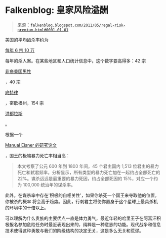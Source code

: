 <!--yml

category: 未分类

日期：2024-05-12 20:55:36

-->

# Falkenblog: 皇家风险溢酬

> 来源：[`falkenblog.blogspot.com/2011/05/regal-risk-premium.html#0001-01-01`](http://falkenblog.blogspot.com/2011/05/regal-risk-premium.html#0001-01-01)

美国的平均凶杀率约为

[每年 6 宗 10 万](http://www.infoplease.com/ipa/A0873729.html)

每年的杀人案。在某些地区和人口统计信息中，这个数字要高得多：42 宗

[非裔美国男性](http://www.prisonpolicy.org/graphs/murderrates.html)

，40 宗

[底特律](http://en.wikipedia.org/wiki/Crime_in_Detroit,_Michigan)

，密歇根州，154 宗

[洪都拉斯](http://www.mapsofworld.com/world-top-ten/countries-with-highest-murder-rates.html)

。

根据一个

[Manual Eisner 的研究论文](http://bjc.oxfordjournals.org/content/51/3/556.short?rss=1)

，国王的极端暴力死亡率相当高：

> 本文考察了公元 600 年到 1800 年间，45 个君主国内 1,513 位君主的暴力死亡和弑君频率。分析显示，所有类型的暴力死亡加在一起约占全部死亡的 22%。谋杀远远是最重要的暴力死因，约占全部死因的 15%，对应一个约为 100,000 统治年的谋杀率。

此外，在谋杀率中存在'积极的自相关性'，如果你杀死一个国王来夺取他的位置，你被杀的概率 将会高于趋势。因此，行刺君主将使你置身于这个星球上最具杀机的环境中的十倍以上。

可以理解为什么贵族的主要优点一直是体力勇气，最近年轻的哈里王子在阿富汗积极报名参加危险任务时最近表现出来的，纯粹是一种意志的功能。现代战争和信息技术使得这种勇敢与我们的阶级结构的决定无关，这是多么无关和荒谬。
